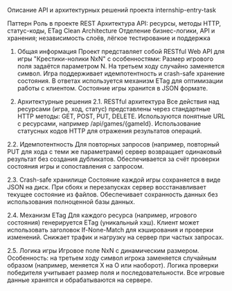 Описание API и архитектурных решений проекта internship-entry-task

Паттерн	              Роль в проекте
REST	                Архитектура API: ресурсы, методы HTTP, статус-коды, ETag
Clean Architecture	  Отделение бизнес-логики, API и хранения; независимость слоёв, лёгкое тестирование и поддержка

1. Общая информация
Проект представляет собой RESTful Web API для игры "Крестики-нолики NxN" с особенностями:
Размер игрового поля задаётся параметром N.
На третьем ходу случайно заменяется символ.
Игра поддерживает идемпотентность и crash-safe хранение состояния.
В ответах используется механизм ETag для оптимизации работы с клиентом.
Состояние игры хранится в JSON формате.

2. Архитектурные решения
2.1. RESTful архитектура
Все действия над ресурсами (игра, ход, статус) представлены через стандартные HTTP методы: GET, POST, PUT, DELETE.
Используются понятные URL с ресурсами, например /api/games/{gameId}.
Использование статусных кодов HTTP для отражения результатов операций.

2.2. Идемпотентность
Для повторных запросов (например, повторный PUT для хода с теми же параметрами) сервер возвращает одинаковый результат без создания дубликатов.
Обеспечивается за счёт проверки состояния игры и сопоставления с запросом.

2.3. Crash-safe хранилище
Состояние каждой игры сохраняется в виде JSON на диск.
При сбоях и перезапусках сервер восстанавливает текущее состояние из файлов.
Обеспечивает сохранность данных без использования полноценной базы данных.

2.4. Механизм ETag
Для каждого ресурса (например, игрового состояния) генерируется ETag (уникальный хэш).
Клиент может использовать заголовок If-None-Match для кэширования и проверки изменений.
Снижает трафик и нагрузку на сервер при частых запросах.

2.5. Логика игры
Игровое поле NxN с динамическим размером.
Особенность: на третьем ходу символ игрока заменяется случайным образом (например, меняется X на O или наоборот).
Логика проверки победителя учитывает размер поля и последовательности.
Все игровые данные хранятся и обрабатываются на сервере.
